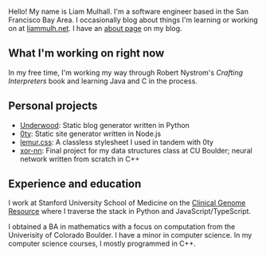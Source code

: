 Hello! My name is Liam Mulhall. I'm a software engineer based in the San
Francisco Bay Area. I occasionally blog about things I'm learning or
working on at [liammulh.net](https://liammulh.net). I have an
[about page](https://liammulh.net/about.html) on my blog.

## What I'm working on right now

In my free time, I'm working my way through Robert Nystrom's *Crafting
Interpreters* book and learning Java and C in the process.

## Personal projects

* [Underwood](https://github.com/liammulh/underwood): Static blog
  generator written in Python
* [0ty](https://github.com/liammulh/0ty): Static site generator
  written in Node.js
* [lemur.css](https://liammulh/lemur.css): A classless stylesheet I
  used in tandem with 0ty
* [xor-nn](https://github.com/liammulh/xor-nn): Final project for my
  data structures class at CU Boulder; neural network written from
  scratch in C++

## Experience and education

I work at Stanford University School of Medicine on the [Clinical Genome
Resource](https://clinicalgenome.org/) where I traverse the stack in
Python and JavaScript/TypeScript.

I obtained a BA in mathematics with a focus on computation from the
Univerisity of Colorado Boulder. I have a minor in computer science. In
my computer science courses, I mostly programmed in C++.
